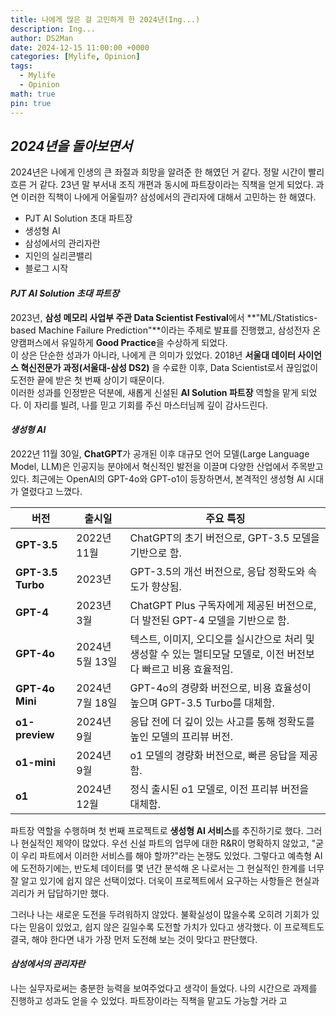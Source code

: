 ```yaml
---
title: 나에게 많은 걸 고민하게 한 2024년(Ing...)
description: Ing...
author: DS2Man
date: 2024-12-15 11:00:00 +0000
categories: [Mylife, Opinion]
tags:
  - Mylife
  - Opinion
math: true
pin: true
---
```


## *2024년을  돌아보면서*

<!--
https://github.com/Team-Neighborhood/I-want-to-study-Data-Science/wiki/데이터-분야의-직군-소개
-->

2024년은 나에게 인생의 큰 좌절과 희망을 알려준 한 해였던 거 같다. 정말 시간이 빨리 흐른 거 같다. 23년 말 부서내 조직 개편과 동시에 파트장이라는 직책을 얻게 되었다. 과연 이러한 직책이 나에게 어울릴까? 삼성에서의 관리자에 대해서 고민하는 한 해였다.

- PJT AI Solution 초대 파트장
- 생성형 AI
- 삼성에서의 관리자란
- 지인의 실리콘밸리
- 블로그 시작

#### *PJT AI Solution 초대 파트장*

2023년, **삼성 메모리 사업부 주관 Data Scientist Festival**에서 **"ML/Statistics-based Machine Failure Prediction"**이라는 주제로 발표를 진행했고, 삼성전자 온양캠퍼스에서 유일하게 **Good Practice**을 수상하게 되었다.    
이 상은 단순한 성과가 아니라, 나에게 큰 의미가 있었다. 2018년 **서울대 데이터 사이언스 혁신전문가 과정(서울대-삼성 DS2)** 을 수료한 이후, Data Scientist로서 끊임없이 도전한 끝에 받은 첫 번째 상이기 때문이다.    
이러한 성과를 인정받은 덕분에, 새롭게 신설된 **AI Solution 파트장** 역할을 맡게 되었다. 이 자리를 빌려, 나를 믿고 기회를 주신 마스터님께 깊이 감사드린다.

#### *생성형 AI*

2022년 11월 30일, **ChatGPT**가 공개된 이후 대규모 언어 모델(Large Language Model, LLM)은 인공지능 분야에서 혁신적인 발전을 이끌며 다양한 산업에서 주목받고 있다. 최근에는 OpenAI의 GPT-4o와 GPT-o1이 등장하면서, 본격적인 생성형 AI 시대가 열렸다고 느꼈다.

|**버전**|**출시일**|**주요 특징**|
|---|---|---|
|**GPT-3.5**|2022년 11월|ChatGPT의 초기 버전으로, GPT-3.5 모델을 기반으로 함.|
|**GPT-3.5 Turbo**|2023년|GPT-3.5의 개선 버전으로, 응답 정확도와 속도가 향상됨.|
|**GPT-4**|2023년 3월|ChatGPT Plus 구독자에게 제공된 버전으로, 더 발전된 GPT-4 모델을 기반으로 함.|
|**GPT-4o**|2024년 5월 13일|텍스트, 이미지, 오디오를 실시간으로 처리 및 생성할 수 있는 멀티모달 모델로, 이전 버전보다 빠르고 비용 효율적임.|
|**GPT-4o Mini**|2024년 7월 18일|GPT-4o의 경량화 버전으로, 비용 효율성이 높으며 GPT-3.5 Turbo를 대체함.|
|**o1-preview**|2024년 9월|응답 전에 더 깊이 있는 사고를 통해 정확도를 높인 모델의 프리뷰 버전.|
|**o1-mini**|2024년 9월|o1 모델의 경량화 버전으로, 빠른 응답을 제공함.|
|**o1**|2024년 12월|정식 출시된 o1 모델로, 이전 프리뷰 버전을 대체함.|

파트장 역할을 수행하며 첫 번째 프로젝트로 **생성형 AI 서비스**를 추진하기로 했다. 그러나 현실적인 제약이 많았다. 우선 신설 파트의 업무에 대한 R&R이 명확하지 않았고, "굳이 우리 파트에서 이러한 서비스를 해야 할까?"라는 논쟁도 있었다.  그렇다고 예측형 AI에 도전하기에는, 반도체 데이터를 몇 년간 분석해 온 나로서는 그 현실적인 한계를 너무 잘 알고 있기에 쉽지 않은 선택이었다. 더욱이 프로젝트에서 요구하는 사항들은 현실과 괴리가 커 답답하기만 했다.     

그러나 나는 새로운 도전을 두려워하지 않았다. 불확실성이 많을수록 오히려 기회가 있다는 믿음이 있었고, 쉽지 않은 길일수록 도전할 가치가 있다고 생각했다. 이 프로젝트도 결국, 해야 한다면 내가 가장 먼저 도전해 보는 것이 맞다고 판단했다.

#### *삼성에서의 관리자란*

나는 실무자로써는 충분한 능력을 보여주었다고 생각이 들었다. 나의 시간으로 과제를 진행하고 성과도 얻을 수 있었다. 파트장이라는 직책을 맡고도 가능할 거라 고 